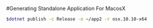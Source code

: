 







#Generating Standalone Application For MacosX
```bash
$dotnet publish -c Release -o ~/app2 -r osx.10.10-x64
```
